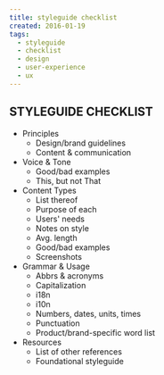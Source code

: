 ```yaml
---
title: styleguide checklist
created: 2016-01-19
tags:
  - styleguide
  - checklist
  - design
  - user-experience
  - ux
---
```


## STYLEGUIDE CHECKLIST

* Principles
  * Design/brand guidelines
  * Content & communication
* Voice & Tone
  * Good/bad examples
  * This, but not That
* Content Types
  * List thereof
  * Purpose of each
  * Users' needs
  * Notes on style
  * Avg. length
  * Good/bad examples
  * Screenshots
* Grammar & Usage
  * Abbrs & acronyms
  * Capitalization
  * i18n
  * i10n
  * Numbers, dates, units, times
  * Punctuation
  * Product/brand-specific word list
* Resources
  * List of other references
  * Foundational styleguide
